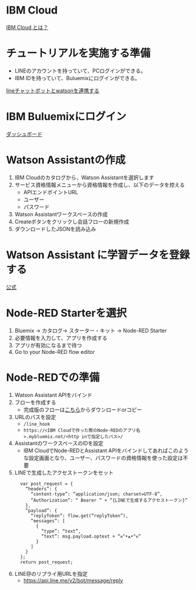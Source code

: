 # IBM Cloud

[IBM Cloud とは？](https://www.ibm.com/thought-leadership/jp-ja/your-cloud/?S_PKG=&cm_mmc=Search_Google-_-Corporate+Advertising_Pillars-_-JP_JP-_-ibm+cloud_Exact_&cm_mmca1=000027JN&cm_mmca2=10006691&cm_mmca7=1009239&cm_mmca8=kwd-299762552132&cm_mmca9=cd280557-cbe3-4f4a-8574-a0f2c028299d&cm_mmca10=293968000739&cm_mmca11=e&mkwid=cd280557-cbe3-4f4a-8574-a0f2c028299d_620_16417)

# チュートリアルを実施する準備

- LINEのアカウントを持っていて、PCログインができる。
- IBM IDを持っていて、Buluemixにログインができる。

[lineチャットボットとwatsonを連携する](https://medium.com/@taiponrock/lineチャットボットとwatsonを連携する-8a7d89a49e57)

# IBM Buluemixにログイン

[ダッシュボード](https://console.bluemix.net/dashboard/apps)

# Watson Assistantの作成

1. IBM Cloudのカタログから、Watson Assistantを選択します
2. サービス資格情報メニューから資格情報を作成し、以下のデータを控える
    - APIエンドポイントURL
    - ユーザー
    - パスワード
3. Watson Assistantワークスペースの作成
4. Createボタンをクリックし会話フローの新規作成
5. ダウンロードしたJSONを読み込み

# Watson Assistant に学習データを登録する

[公式](https://www.ibm.com/developerworks/jp/cognitive/library/cc-watson-chatbot-conversation/index.html)

# Node-RED Starterを選択

1. Bluemix -> カタログ-> スターター・キット → Node-RED Starter
2. 必要情報を入力して、アプリを作成する
3. アプリが有効になるまで待つ
4. Go to your Node-RED flow editor

# Node-REDでの準備

1. Watson Assistant APIをバインド
2. フローを作成する
    - 完成版のフローは[こちら](https://github.com/x-hack-git/ibm_watson_assistant/blob/master/node-red-define.json)からダウンロードorコピー
3. URLのパスを設定
    - `/line_hook`
    - `https://<IBM Cloudで作った際のNode-REDのアプリ名>.mybluemix.net/<http inで指定したパス>/`
4. AssistantのワークスペースのIDを設定
    - IBM CloudでNode-REDとAssistant APIをバインドしてあればこのような設定画面となり、ユーザー、パスワードの資格情報を使った設定は不要
5. LINEで生成したアクセストークンをセット
    ```
      var post_request = {
        “headers”: {
          “content-type”: “application/json; charset=UTF-8”,
          “Authorization”: “ Bearer “ + “{LINEで生成するアクセストークン}”
        },
        “payload”: {
          “replyToken”: flow.get(“replyToken”),
          “messages”: [
            {
              “type”: “text”,
              “text”: msg.payload.optext + “ฅ^•ﻌ•^ฅ”
            }
          ]
        }
      };
      return post_request;
    ```
6. LINE@のリプライ用URLを指定
    - https://api.line.me/v2/bot/message/reply
